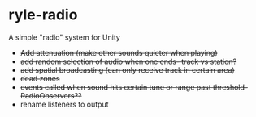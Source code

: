 # ryle-radio
A simple "radio" system for Unity

- ~~Add attenuation (make other sounds quieter when playing)~~
- ~~add random selection of audio when one ends- track vs station?~~
- ~~add spatial broadcasting (can only receive track in certain area)~~
- ~~dead zones~~
- ~~events called when sound hits certain tune or range past threshold- RadioObservers??~~
- rename listeners to output
